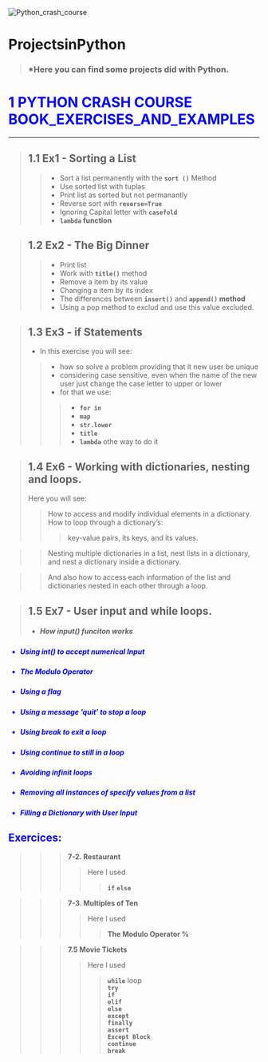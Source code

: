 ![Python_crash_course](https://user-images.githubusercontent.com/67904287/110335064-3d336380-8002-11eb-8658-75aea3d101c9.jpg)



# ProjectsinPython
>### *Here you can find some projects did with Python. 


           
# <font color="blue"> 1 PYTHON CRASH COURSE BOOK_EXERCISES_AND_EXAMPLES<font>
***
>## 1.1 Ex1 - Sorting a List
>>* Sort a list permanently with the __`sort ()`__ Method
>>* Use sorted list with tuplas
>>* Print list as sorted but not permanantly
>>* Reverse sort with __`reverse=True`__
>>* Ignoring Capital letter with __`casefold`__
>>* __`lambda` function__
    
>## 1.2 Ex2 - The Big Dinner
>>* Print list
>>* Work with __`title()`__ method
>>* Remove a item by its value
>>* Changing a item by its index
>>* The differences between __`insert()`__ and __`append()` method__
>>* Using a pop method to exclud and use this value excluded.

>## 1.3 Ex3 - if Statements
 >* In this exercise you will see:
 >>   * how so solve a problem providing that it new user be unique
 >>   * considering case sensitive, even when the name of the new user just change the case letter to upper or lower
 >>   * for that we use:
 >>> * __`for in`__
 >>> * __`map`__
 >>> * __`str.lower`__
 >>> * __`title`__
 >>> * __`lambda`__ othe way to do it
 
 >## 1.4 Ex6 - Working with dictionaries, nesting and loops.
>Here you will see:
>>How to access and modify individual elements in a dictionary.
>>How to loop through a dictionary’s:
>>>key-value pairs, its keys, and its values.

>>Nesting multiple dictionaries in a list, nest lists in a dictionary, and nest a dictionary inside a dictionary.

>>And also how to access each information of the list and dictionaries nested in each other through a loop.

 >## 1.5 Ex7 - User input and while loops.
 >* #####  How input() funciton works
* #####  Using int() to accept numerical Input
* ##### The Modulo Operator
* ##### Using a flag
* ##### Using a message 'quit' to stop a loop
* ##### Using break to exit a loop
* ##### Using continue to still in a loop
* ##### Avoiding infinit loops
* ##### Removing all instances of specify values from a list
* ##### Filling a Dictionary with User Input

## Exercices:

>>>__7-2. Restaurant__ 
>>>>Here I used
>>>>>__`if`__
>>>>>__`else`__

>>>__7-3. Multiples of Ten__
>>>>Here I used
>>>>>__The Modulo Operator %__

>>>__7.5 Movie Tickets__
>>>>Here I used
>>>>>__`while`__ loop  
>>>>>__`try`__  
>>>>>__`if`__  
>>>>>__`elif`__  
>>>>>__`else`__  
>>>>>__`except`__  
>>>>>__`finally`__  
>>>>>__`assert`__  
>>>>>__`Except Block`__   
>>>>>__`continue`__  
>>>>>__`break`__  



   

